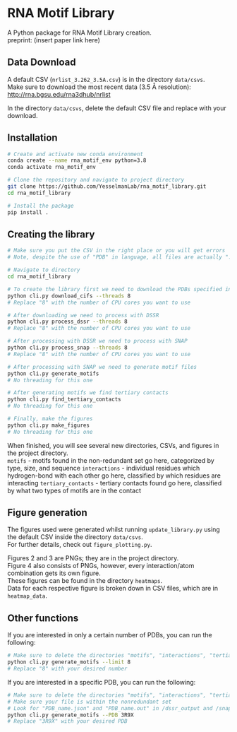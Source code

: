 # RNA Motif Library

A Python package for RNA Motif Library creation.<br>
preprint: (insert paper link here)

## Data Download

A default CSV (`nrlist_3.262_3.5A.csv`) is in the directory `data/csvs`.<br>
Make sure to download the most recent data (3.5 Å resolution):<br>
http://rna.bgsu.edu/rna3dhub/nrlist

In the directory `data/csvs`, delete the default CSV file and replace with your download.<br>

## Installation

```bash
# Create and activate new conda environment
conda create --name rna_motif_env python=3.8
conda activate rna_motif_env

# Clone the repository and navigate to project directory
git clone https://github.com/YesselmanLab/rna_motif_library.git
cd rna_motif_library

# Install the package
pip install .

```

## Creating the library

```bash
# Make sure you put the CSV in the right place or you will get errors
# Note, despite the use of "PDB" in language, all files are actually ".cif", not ".pdb"

# Navigate to directory
cd rna_motif_library

# To create the library first we need to download the PDBs specified in the CSV
python cli.py download_cifs --threads 8
# Replace "8" with the number of CPU cores you want to use

# After downloading we need to process with DSSR
python cli.py process_dssr --threads 8
# Replace "8" with the number of CPU cores you want to use

# After processing with DSSR we need to process with SNAP
python cli.py process_snap --threads 8
# Replace "8" with the number of CPU cores you want to use

# After processing with SNAP we need to generate motif files
python cli.py generate_motifs
# No threading for this one

# After generating motifs we find tertiary contacts
python cli.py find_tertiary_contacts
# No threading for this one

# Finally, make the figures
python cli.py make_figures
# No threading for this one

```

When finished, you will see several new directories, CSVs, and figures in the project directory. <br>
`motifs` - motifs found in the non-redundant set go here, categorized by type, size, and sequence
`interactions` - individual residues which hydrogen-bond with each other go here, classified by which residues are interacting
`tertiary_contacts` - tertiary contacts found go here, classified by what two types of motifs are in the contact

## Figure generation

The figures used were generated whilst running `update_library.py` using the default CSV inside the directory `data/csvs`.<br>
For further details, check out `figure_plotting.py`.

Figures 2 and 3 are PNGs; they are in the project directory.<br>
Figure 4 also consists of PNGs, however, every interaction/atom combination gets its own figure.<br>
These figures can be found in the directory `heatmaps`.<br>
Data for each respective figure is broken down in CSV files, which are in `heatmap_data`.<br>


## Other functions

If you are interested in only a certain number of PDBs, you can run the following:
```bash
# Make sure to delete the directories "motifs", "interactions", "tertiary_contacts", "heatmaps", and "heatmap_data" if you've run the full code already
python cli.py generate_motifs --limit 8
# Replace "8" with your desired number
```

If you are interested in a specific PDB, you can run the following:
```bash
# Make sure to delete the directories "motifs", "interactions", "tertiary_contacts", "heatmaps", and "heatmap_data" if you've run the full code already
# Make sure your file is within the nonredundant set
# Look for "PDB_name.json" and "PDB_name.out" in /dssr_output and /snap_output
python cli.py generate_motifs --PDB 3R9X
# Replace "3R9X" with your desired PDB
```


